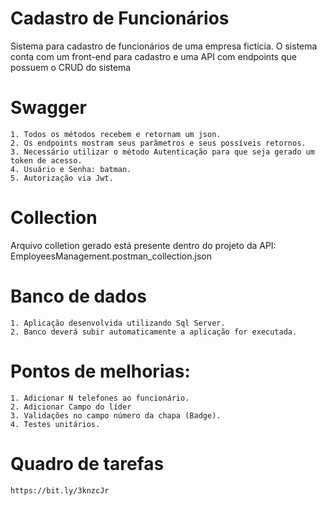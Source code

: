 # Cadastro de Funcionários

Sistema para cadastro de funcionários de uma empresa fictícia.
O sistema conta com um front-end para cadastro e uma API com endpoints que possuem o CRUD do sistema

# Swagger
    1. Todos os métodos recebem e retornam um json. 
    2. Os endpoints mostram seus parâmetros e seus possíveis retornos.
    3. Necessário utilizar o método Autenticação para que seja gerado um token de acesso.
    4. Usuário e Senha: batman.
    5. Autorização via Jwt.

# Collection
Arquivo colletion gerado está presente dentro do projeto da API: EmployeesManagement.postman_collection.json

# Banco de dados
    1. Aplicação desenvolvida utilizando Sql Server.
    2. Banco deverá subir automaticamente a aplicação for executada.

# Pontos de melhorias:
    1. Adicionar N telefones ao funcionário.
    2. Adicionar Campo do líder
    3. Validações no campo número da chapa (Badge).
    4. Testes unitários.

# Quadro de tarefas
    https://bit.ly/3knzcJr
